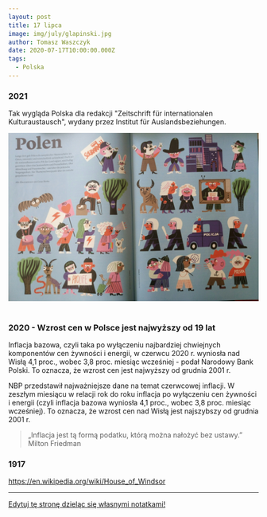 ```yaml
---
layout: post
title: 17 lipca
image: img/july/glapinski.jpg
author: Tomasz Waszczyk
date: 2020-07-17T10:00:00.000Z
tags:
  - Polska
---
```


### 2021

Tak wygląda Polska dla redakcji "Zeitschrift für internationalen Kulturaustausch",  wydany przez Institut für Auslandsbeziehungen.

<img src="./img/july/polskazeitschrift.jpeg"><br><br>

### 2020 - Wzrost cen w Polsce jest najwyższy od 19 lat

Inflacja bazowa, czyli taka po wyłączeniu najbardziej chwiejnych komponentów cen żywności i energii, w czerwcu 2020 r. wyniosła nad Wisłą 4,1 proc., wobec 3,8 proc. miesiąc wcześniej - podał Narodowy Bank Polski. To oznacza, że wzrost cen jest najwyższy od grudnia 2001 r.

NBP przedstawił najważniejsze dane na temat czerwcowej inflacji. W zeszłym miesiącu w relacji rok do roku inflacja po wyłączeniu cen żywności i energii (czyli inflacja bazowa wyniosła 4,1 proc., wobec 3,8 proc. miesiąc wcześniej). To oznacza, że wzrost cen nad Wisłą jest najszybszy od grudnia 2001 r. 

> „Inflacja jest tą formą podatku, którą można nałożyć bez ustawy.” Milton Friedman

### 1917

https://en.wikipedia.org/wiki/House_of_Windsor

---

<a href="https://github.com/TomaszWaszczyk/historia.waszczyk.com/edit/master/src/content/july-17.md" target="_blank">Edytuj tę stronę dzieląc się własnymi notatkami!</a>
